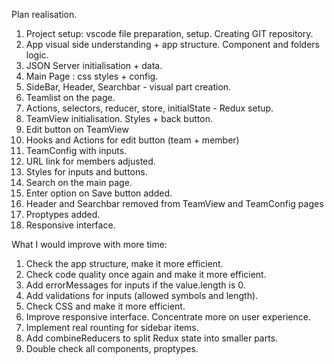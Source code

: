Plan realisation.

1. Project setup: vscode file preparation, setup. Creating GIT repository.
2. App visual side understanding + app structure. Component and folders logic.
3. JSON Server initialisation + data.
4. Main Page : css styles + config.
5. SideBar, Header, Searchbar - visual part creation.
6. Teamlist on the page.
7. Actions, selectors, reducer, store, initialState - Redux setup.
8. TeamView initialisation. Styles + back button.
9. Edit button on TeamView
10. Hooks and Actions for edit button (team + member)
11. TeamConfig with inputs.
12. URL link for members adjusted.
13. Styles for inputs and buttons.
14. Search on the main page.
15. Enter option on Save button added.
16. Header and Searchbar removed from TeamView and TeamConfig pages
17. Proptypes added.
18. Responsive interface.

What I would improve with more time:

1. Check the app structure, make it more efficient.
2. Check code quality once again and make it more efficient.
3. Add errorMessages for inputs if the value.length is 0.
4. Add validations for inputs (allowed symbols and length).
5. Check CSS and make it more efficient.
6. Improve responsive interface. Concentrate more on user experience.
7. Implement real rounting for sidebar items.
8. Add combineReducers to split Redux state into smaller parts.
9. Double check all components, proptypes.
